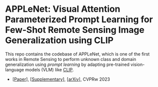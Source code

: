 # APPLeNet: Visual Attention Parameterized Prompt Learning for Few-Shot Remote Sensing Image Generalization using CLIP

This repo contains the codebase of APPLeNet, which is one of the first works in Remote Sensing to perform unknown class and domain generalization using *prompt learning* by adapting pre-trained vision-language models (VLM) like [CLIP](https://arxiv.org/abs/2103.00020).

* [[Paper](https://openaccess.thecvf.com/content/CVPR2023W/EarthVision/papers/Jha_APPLeNet_Visual_Attention_Parameterized_Prompt_Learning_for_Few-Shot_Remote_Sensing_CVPRW_2023_paper.pdf)], [[Supplementary](https://openaccess.thecvf.com/content/CVPR2023W/EarthVision/supplemental/Jha_APPLeNet_Visual_Attention_CVPRW_2023_supplemental.pdf)], [[arXiv](https://arxiv.org/abs/2304.05995)], CVPRw 2023
